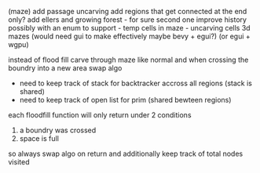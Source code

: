 (maze)
add passage uncarving
add regions that get connected at the end only?
add ellers and growing forest - for sure second one
improve history possibly with an enum to support
    - temp cells in maze
    - uncarving cells
3d mazes (would need gui to make effectively maybe bevy + egui?) (or egui + wgpu)


instead of flood fill
carve through maze like normal and when crossing the boundry into a new area swap algo
- need to keep track of stack for backtracker accross all regions (stack is shared)
- need to keep track of open list for prim (shared bewteen regions)

each floodfill function will only return under 2 conditions
1. a boundry was crossed
2. space is full

so always swap algo on return and additionally keep track of total nodes visited
